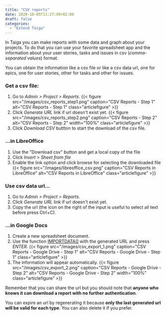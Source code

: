 ```yaml
---
title: "CSV reports"
date: 2020-10-05T11:27:09+02:00
draft: false
categories:
  - "Extend Taiga"
---
```


In Taiga you can make reports with some data and graph about your projects. To do that you can use your favorite spreadsheet app and the information about your user stories, tasks and issues in csv (*comma-separated values*) format.

You can obtain the information like a csv file or like a csv data url, one for epics, one for user stories, other for tasks and other for issues.

### Get a csv file:

1. Go to *Admin > Project > Reports*.
{{< figure src="/images/csv_reports_step1.png" caption="CSV Reports - Step 1" alt="CSV Reports - Step 1" class="articlefigure" >}}
2. Click *Generate URL* link if url doesn't exist yet.
{{< figure src="/images/csv_reports_step2.png" caption="CSV Reports - Step 2" alt="CSV Reports - Step 2" width="100%" class="articlefigure" >}}
3. Click *Download CSV* buttton to start the download of the csv file.

### ...in LibreOffice

1. Use the "Download csv" button and get a local copy of the file
2. Click *Insert > Sheet from file*
3. Enable the link option and click browse for selecting the downloaded file
{{< figure src="/images/libreoffice_csv.png" caption="CSV Reports in LibreOffice" alt="CSV Reports in LibreOffice" class="articlefigure" >}}

### Use csv data url...

1. Go to *Admin > Project > Reports*.
2. Click *Generate URL* link if url doesn't exist yet.
3. Copy the url (the icon on the right of the input is useful to select all text before press Ctrl+C).

### ...in Google Docs

1. Create a new spreadsheet document.
2. Use the function [IMPORTDATA()](https://support.google.com/docs/answer/3093335) with the generated URL and press *ENTER*.
{{< figure src="/images/csv_export_1.png" caption="CSV Reports - Google Drive - Step 1" alt="CSV Reports - Google Drive - Step 1" class="articlefigure" >}}
3. The information will appear automatically.
{{< figure src="/images/csv_export_2.png" caption="CSV Reports - Google Drive - Step 2" alt="CSV Reports - Google Drive - Step 2" width="100%" class="articlefigure" >}}

Remember that you can share the url but you should note that **anyone who knows it can download a report with no further authentication**.

You can expire an url by regenerating it because **only the last generated url will be valid for each type**. You can also delete it if you prefer.
